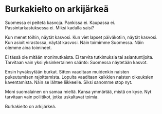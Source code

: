 # Burkakielto on arkijärkeä

Suomessa ei peitetä kasvoja. Pankissa ei. Kaupassa ei. Passintarkastuksessa ei. Miksi kadulla saisi?

Kun menet töihin, näytät kasvosi. Kun viet lapset päiväkotiin, näytät kasvosi. Kun asioit virastossa, näytät kasvosi. Näin toimimme Suomessa. Näin olemme aina toimineet.

Ei tässä ole mitään monimutkaista. Ei tarvita tutkimuksia tai asiantuntijoita. Tarvitaan vain yksi yksinkertainen sääntö: Suomessa näytetään kasvot. 

Ensin hyväksytään burkat. Sitten vaaditaan muidenkin naisten pukeutumisen rajoittamista. Lopulta vaaditaan kaikkien naisten oikeuksien kaventamista. Näin se lähtee liikkeelle. Siksi sanomme stop nyt.

Moni suomalainen on samaa mieltä. Kansa ymmärtää, mistä on kyse. Nyt tarvitaan vain poliitikot, jotka uskaltavat toimia.

Burkakielto on arkijärkeä.